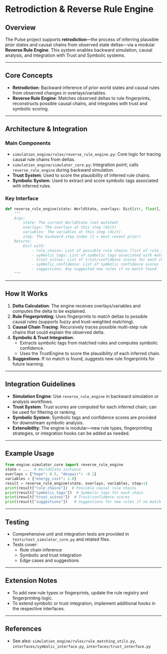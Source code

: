 # Retrodiction & Reverse Rule Engine

## Overview

The Pulse project supports **retrodiction**—the process of inferring plausible prior states and causal chains from observed state deltas—via a modular **Reverse Rule Engine**. This system enables backward simulation, causal analysis, and integration with Trust and Symbolic systems.

---

## Core Concepts

- **Retrodiction**: Backward inference of prior world states and causal rules from observed changes in overlays/variables.
- **Reverse Rule Engine**: Matches observed deltas to rule fingerprints, reconstructs possible causal chains, and integrates with trust and symbolic scoring.

---

## Architecture & Integration

### Main Components

- `simulation_engine/rules/reverse_rule_engine.py`: Core logic for tracing causal rule chains from deltas.
- `simulation_engine/simulator_core.py`: Integration point; calls `reverse_rule_engine` during backward simulation.
- **Trust System**: Used to score the plausibility of inferred rule chains.
- **Symbolic System**: Used to extract and score symbolic tags associated with inferred rules.

### Key Interface

```python
def reverse_rule_engine(state: WorldState, overlays: Dict[str, float], variables: Dict[str, float], step: int = 1) -> dict:
    """
    Args:
        state: The current WorldState (not mutated)
        overlays: The overlays at this step (dict)
        variables: The variables at this step (dict)
        step: The backward step index (1 = most recent prior)
    Returns:
        Dict with:
            - rule_chains: List of possible rule chains (list of rule_id lists)
            - symbolic_tags: List of symbolic tags associated with matched rules
            - trust_scores: List of trust/confidence scores for each chain
            - symbolic_confidence: List of symbolic confidence scores for each chain
            - suggestions: Any suggested new rules if no match found
    """
```

---

## How It Works

1. **Delta Calculation**: The engine receives overlays/variables and computes the delta to be explained.
2. **Rule Fingerprinting**: Uses fingerprints to match deltas to possible causal rules (supports fuzzy and trust-weighted matching).
3. **Causal Chain Tracing**: Recursively traces possible multi-step rule chains that could explain the observed delta.
4. **Symbolic & Trust Integration**:
    - Extracts symbolic tags from matched rules and computes symbolic confidence.
    - Uses the TrustEngine to score the plausibility of each inferred chain.
5. **Suggestions**: If no match is found, suggests new rule fingerprints for future learning.

---

## Integration Guidelines

- **Simulation Engine**: Use `reverse_rule_engine` in backward simulation or analysis workflows.
- **Trust System**: Trust scores are computed for each inferred chain; can be used for filtering or ranking.
- **Symbolic System**: Symbolic tags and confidence scores are provided for downstream symbolic analysis.
- **Extensibility**: The engine is modular—new rule types, fingerprinting strategies, or integration hooks can be added as needed.

---

## Example Usage

```python
from engine.simulator_core import reverse_rule_engine
state = ...  # WorldState instance
overlays = {"hope": 0.5, "despair": -0.1}
variables = {"energy_cost": 1.0}
result = reverse_rule_engine(state, overlays, variables, step=1)
print(result["rule_chains"])  # Possible causal rule chains
print(result["symbolic_tags"])  # Symbolic tags for each chain
print(result["trust_scores"])  # Trust/confidence scores
print(result["suggestions"])   # Suggestions for new rules if no match
```

---

## Testing

- Comprehensive unit and integration tests are provided in `tests/test_simulator_core.py` and related files.
- Tests cover:
    - Rule chain inference
    - Symbolic and trust integration
    - Edge cases and suggestions

---

## Extension Notes

- To add new rule types or fingerprints, update the rule registry and fingerprinting logic.
- To extend symbolic or trust integration, implement additional hooks in the respective interfaces.

---

## References

- See also: `simulation_engine/rules/rule_matching_utils.py`, `interfaces/symbolic_interface.py`, `interfaces/trust_interface.py`